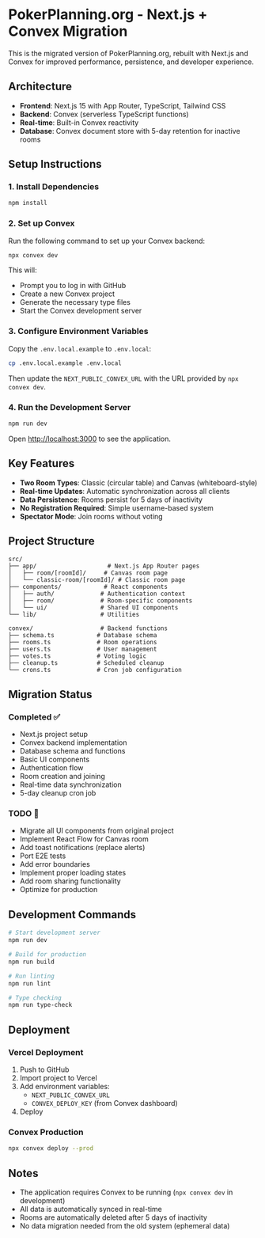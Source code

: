 # PokerPlanning.org - Next.js + Convex Migration

This is the migrated version of PokerPlanning.org, rebuilt with Next.js and Convex for improved performance, persistence, and developer experience.

## Architecture

- **Frontend**: Next.js 15 with App Router, TypeScript, Tailwind CSS
- **Backend**: Convex (serverless TypeScript functions)
- **Real-time**: Built-in Convex reactivity
- **Database**: Convex document store with 5-day retention for inactive rooms

## Setup Instructions

### 1. Install Dependencies

```bash
npm install
```

### 2. Set up Convex

Run the following command to set up your Convex backend:

```bash
npx convex dev
```

This will:
- Prompt you to log in with GitHub
- Create a new Convex project
- Generate the necessary type files
- Start the Convex development server

### 3. Configure Environment Variables

Copy the `.env.local.example` to `.env.local`:

```bash
cp .env.local.example .env.local
```

Then update the `NEXT_PUBLIC_CONVEX_URL` with the URL provided by `npx convex dev`.

### 4. Run the Development Server

```bash
npm run dev
```

Open [http://localhost:3000](http://localhost:3000) to see the application.

## Key Features

- **Two Room Types**: Classic (circular table) and Canvas (whiteboard-style)
- **Real-time Updates**: Automatic synchronization across all clients
- **Data Persistence**: Rooms persist for 5 days of inactivity
- **No Registration Required**: Simple username-based system
- **Spectator Mode**: Join rooms without voting

## Project Structure

```
src/
├── app/                    # Next.js App Router pages
│   ├── room/[roomId]/     # Canvas room page
│   └── classic-room/[roomId]/ # Classic room page
├── components/            # React components
│   ├── auth/             # Authentication context
│   ├── room/             # Room-specific components
│   └── ui/               # Shared UI components
└── lib/                  # Utilities

convex/                   # Backend functions
├── schema.ts            # Database schema
├── rooms.ts             # Room operations
├── users.ts             # User management
├── votes.ts             # Voting logic
├── cleanup.ts           # Scheduled cleanup
└── crons.ts             # Cron job configuration
```

## Migration Status

### Completed ✅
- Next.js project setup
- Convex backend implementation
- Database schema and functions
- Basic UI components
- Authentication flow
- Room creation and joining
- Real-time data synchronization
- 5-day cleanup cron job

### TODO 📝
- Migrate all UI components from original project
- Implement React Flow for Canvas room
- Add toast notifications (replace alerts)
- Port E2E tests
- Add error boundaries
- Implement proper loading states
- Add room sharing functionality
- Optimize for production

## Development Commands

```bash
# Start development server
npm run dev

# Build for production
npm run build

# Run linting
npm run lint

# Type checking
npm run type-check
```

## Deployment

### Vercel Deployment

1. Push to GitHub
2. Import project to Vercel
3. Add environment variables:
   - `NEXT_PUBLIC_CONVEX_URL`
   - `CONVEX_DEPLOY_KEY` (from Convex dashboard)
4. Deploy

### Convex Production

```bash
npx convex deploy --prod
```

## Notes

- The application requires Convex to be running (`npx convex dev` in development)
- All data is automatically synced in real-time
- Rooms are automatically deleted after 5 days of inactivity
- No data migration needed from the old system (ephemeral data)

